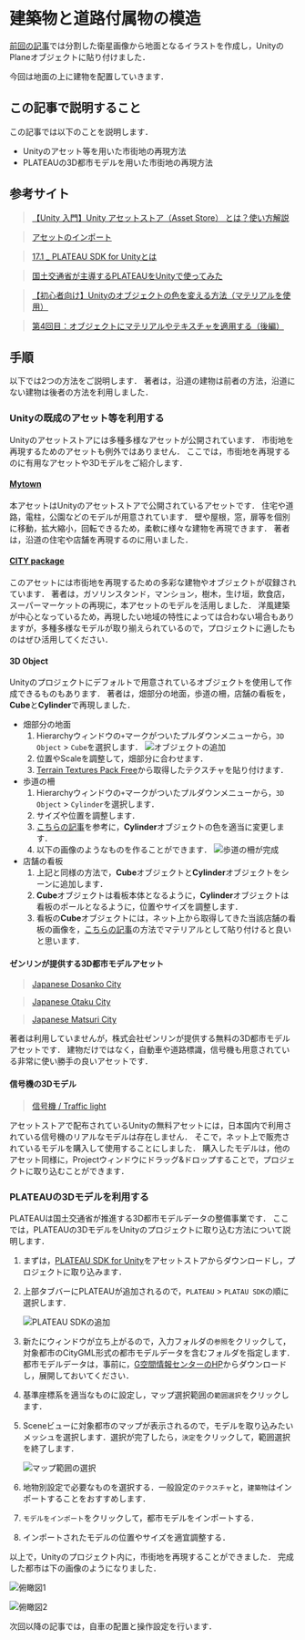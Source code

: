 # 建築物と道路付属物の模造

[前回の記事](./imitate_RoadMarking.md)では分割した衛星画像から地面となるイラストを作成し，UnityのPlaneオブジェクトに貼り付けました．

今回は地面の上に建物を配置していきます．

 ## この記事で説明すること
 この記事では以下のことを説明します．
 - Unityのアセット等を用いた市街地の再現方法
 - PLATEAUの3D都市モデルを用いた市街地の再現方法
 
 ## 参考サイト

> [【Unity 入門】Unity アセットストア（Asset Store） とは？使い方解説]( https://styly.cc/ja/tips/asset-store/)

>[アセットのインポート](https://docs.unity3d.com/ja/560/Manual/ImportingAssets.html)

> [17.1 _ PLATEAU SDK for Unityとは](https://www.mlit.go.jp/plateau/learning/tpc17-1/#p17_1)

> [国土交通省が主導するPLATEAUをUnityで使ってみた](https://techceed-inc.com/engineer_blog/9503/)

>[【初心者向け】Unityのオブジェクトの色を変える方法（マテリアルを使用）](https://shibuya24.info/entry/unity-material)

> [第4回目：オブジェクトにマテリアルやテキスチャを適用する（後編）](https://book.mynavi.jp/manatee/detail/id=59718)
 
 ## 手順
 以下では2つの方法をご説明します．
 著者は，沿道の建物は前者の方法，沿道にない建物は後者の方法を利用しました．
 
 ### Unityの既成のアセット等を利用する
 Unityのアセットストアには多種多様なアセットが公開されています．
 市街地を再現するためのアセットも例外ではありません．
 ここでは，市街地を再現するのに有用なアセットや3Dモデルをご紹介します．
 
 #### [Mytown](https://assetstore.unity.com/packages/3d/environments/landscapes/mytown-177012)

本アセットはUnityのアセットストアで公開されているアセットです．
住宅や道路，電柱，公園などのモデルが用意されています．
壁や屋根，窓，扉等を個別に移動，拡大縮小，回転できるため，柔軟に様々な建物を再現できます．
著者は，沿道の住宅や店舗を再現するのに用いました．

 #### [CITY package](https://assetstore.unity.com/packages/3d/environments/urban/city-package-107224)

 このアセットには市街地を再現するための多彩な建物やオブジェクトが収録されています．
 著者は，ガソリンスタンド，マンション，樹木，生け垣，飲食店，スーパーマーケットの再現に，本アセットのモデルを活用しました．
洋風建築が中心となっているため，再現したい地域の特性によっては合わない場合もありますが，多種多様なモデルが取り揃えられているので，プロジェクトに適したものはぜひ活用してください．

 #### 3D Object
 Unityのプロジェクトにデフォルトで用意されているオブジェクトを使用して作成できるものもあります．
 著者は，畑部分の地面，歩道の柵，店舗の看板を，**Cube**と**Cylinder**で再現しました．
 - 畑部分の地面
     1. Hierarchyウィンドウの`+`マークがついたプルダウンメニューから，`3D Object` > `Cube`を選択します．
        ![オブジェクトの追加](./figures/1_3/1_3_1.png)
     1. 位置やScaleを調整して，畑部分に合わせます．
     1. [Terrain Textures Pack Free](https://assetstore.unity.com/packages/2d/textures-materials/nature/terrain-textures-pack-free-139542)から取得したテクスチャを貼り付けます．
 - 歩道の柵
     1. Hierarchyウィンドウの`+`マークがついたプルダウンメニューから，`3D Object` > `Cylinder`を選択します．
     1. サイズや位置を調整します．
     1. [こちらの記事](https://shibuya24.info/entry/unity-material)を参考に，**Cylinder**オブジェクトの色を適当に変更します．
     1. 以下の画像のようなものを作ることができます．
        ![歩道の柵が完成](./figures/1_3/1_3_2.png)
 - 店舗の看板
    1. 上記と同様の方法で，**Cube**オブジェクトと**Cylinder**オブジェクトをシーンに追加します．
    1. **Cube**オブジェクトは看板本体となるように，**Cylinder**オブジェクトは看板のポールとなるように，位置やサイズを調整します．
    1. 看板の**Cube**オブジェクトには，ネット上から取得してきた当該店舗の看板の画像を，[こちらの記事](https://book.mynavi.jp/manatee/detail/id=59718)の方法でマテリアルとして貼り付けると良いと思います．

#### ゼンリンが提供する3D都市モデルアセット

> [Japanese Dosanko City](https://assetstore.unity.com/packages/3d/environments/urban/japanese-dosanko-city-36810)

> [Japanese Otaku City](https://assetstore.unity.com/packages/3d/environments/urban/japanese-otaku-city-20359)

> [Japanese Matsuri City](https://assetstore.unity.com/packages/3d/environments/urban/japanese-matsuri-city-35619)

著者は利用していませんが，株式会社ゼンリンが提供する無料の3D都市モデルアセットです．
建物だけではなく，自動車や道路標識，信号機も用意されている非常に使い勝手の良いアセットです．

#### 信号機の3Dモデル

> [信号機 / Traffic light](https://a-j-nefsi.booth.pm/items/3337672)

アセットストアで配布されているUnityの無料アセットには，日本国内で利用されている信号機のリアルなモデルは存在しません．
そこで，ネット上で販売されているモデルを購入して使用することにしました．
購入したモデルは，他のアセット同様に，Projectウィンドウにドラッグ&ドロップすることで，プロジェクトに取り込むことができます．

 ### PLATEAUの3Dモデルを利用する

PLATEAUは国土交通省が推進する3D都市モデルデータの整備事業です．
ここでは，PLATEAUの3DモデルをUnityのプロジェクトに取り込む方法について説明します．

1. まずは，[PLATEAU SDK for Unity](https://assetstore.unity.com/packages/tools/utilities/plateau-sdk-for-unity-245703)をアセットストアからダウンロードし，プロジェクトに取り込みます．    
3. 上部タブバーにPLATEAUが追加されるので，`PLATEAU` > `PLATAU SDK`の順に選択します．

    ![PLATEAU SDKの追加](./figures/1_3/1_3_3.png)

5. 新たにウィンドウが立ち上がるので，入力フォルダの`参照`をクリックして，対象都市のCityGML形式の都市モデルデータを含むフォルダを指定します．都市モデルデータは，事前に，[G空間情報センターのHP](https://www.geospatial.jp/ckan/dataset/plateau)からダウンロードし，展開しておいてください．
6. 基準座標系を適当なものに設定し，マップ選択範囲の`範囲選択`をクリックします．
6. Sceneビューに対象都市のマップが表示されるので，モデルを取り込みたいメッシュを選択します．選択が完了したら，`決定`をクリックして，範囲選択を終了します．

    ![マップ範囲の選択](./figures/1_3/1_3_4.png)

7. 地物別設定で必要なものを選択する．一般設定の`テクスチャ`と，`建築物`はインポートすることをおすすめします．
8. `モデルをインポート`をクリックして，都市モデルをインポートする．
8. インポートされたモデルの位置やサイズを適宜調整する．

以上で，Unityのプロジェクト内に，市街地を再現することができました．
完成した都市は下の画像のようになりました．

![俯瞰図1](./figures/1_3/1_3_5.png)

![俯瞰図2](./figures/1_3/1_3_6.png)

次回以降の記事では，自車の配置と操作設定を行います．
